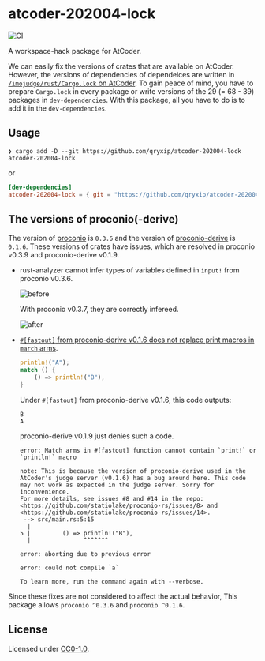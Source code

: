 # atcoder-202004-lock

[![CI](https://github.com/qryxip/atcoder-202004-lock/workflows/CI/badge.svg)](https://github.com/qryxip/atcoder-202004-lock/actions?workflow=CI)

A workspace-hack package for AtCoder.

We can easily fix the versions of crates that are available on AtCoder.
However, the versions of dependencies of dependeices are written in [`/imojudge/rust/Cargo.lock` on AtCoder](https://atcoder.jp/contests/practice/custom_test).
To gain peace of mind, you have to prepare `Cargo.lock` in every package or write versions of the 29 (= 68 - 39) packages in `dev-dependencies`.
With this package, all you have to do is to add it in the `dev-dependencies`.

## Usage

```console
❯ cargo add -D --git https://github.com/qryxip/atcoder-202004-lock atcoder-202004-lock
```

or

```toml
[dev-dependencies]
atcoder-202004-lock = { git = "https://github.com/qryxip/atcoder-202004-lock" }
```

## The versions of proconio(-derive)

The version of [proconio](https://docs.rs/crate/proconio) is `0.3.6` and the version of [proconio-derive](https://docs.rs/crate/proconio-derive) is `0.1.6`.
These versions of crates have issues, which are resolved in proconio v0.3.9 and proconio-derive v0.1.9.

- rust-analyzer cannot infer types of variables defined in `input!` from proconio v0.3.6.

    ![before](https://user-images.githubusercontent.com/14125495/111893653-8abec000-8a47-11eb-8081-37cacefd156f.png)

    With proconio v0.3.7, they are correctly infereed.

    ![after](https://user-images.githubusercontent.com/14125495/111893655-8eeadd80-8a47-11eb-8974-f5ca049f5f6b.png)

- [`#[fastout]` from proconio-derive v0.1.6 does not replace print macros in `march` arms](https://github.com/statiolake/proconio-rs/issues/8).

    ```rust
    println!("A");
    match () {
        () => println!("B"),
    }
    ```

    Under `#[fastout]` from proconio-derive v0.1.6, this code outputs:

    ```
    B
    A
    ```

    proconio-derive v0.1.9 just denies such a code.

    ```console
    error: Match arms in #[fastout] function cannot contain `print!` or `println!` macro

    note: This is because the version of proconio-derive used in the AtCoder's judge server (v0.1.6) has a bug around here. This code may not work as expected in the judge server. Sorry for inconvenience.
    For more details, see issues #8 and #14 in the repo: <https://github.com/statiolake/proconio-rs/issues/8> and <https://github.com/statiolake/proconio-rs/issues/14>.
     --> src/main.rs:5:15
      |
    5 |         () => println!("B"),
      |               ^^^^^^^

    error: aborting due to previous error

    error: could not compile `a`

    To learn more, run the command again with --verbose.
    ```

Since these fixes are not considered to affect the actual behavior, This package allows `proconio ^0.3.6` and `proconio ^0.1.6`.

## License

Licensed under [CC0-1.0](https://creativecommons.org/publicdomain/zero/1.0/).
